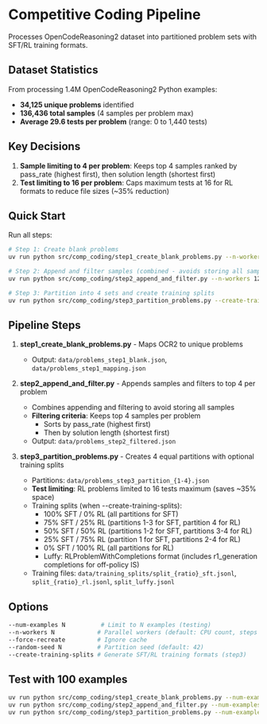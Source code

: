 # Competitive Coding Pipeline

Processes OpenCodeReasoning2 dataset into partitioned problem sets with SFT/RL training formats.

## Dataset Statistics

From processing 1.4M OpenCodeReasoning2 Python examples:
- **34,125 unique problems** identified
- **136,436 total samples** (4 samples per problem max)
- **Average 29.6 tests per problem** (range: 0 to 1,440 tests)

## Key Decisions

1. **Sample limiting to 4 per problem**: Keeps top 4 samples ranked by pass_rate (highest first), then solution length (shortest first)
2. **Test limiting to 16 per problem**: Caps maximum tests at 16 for RL formats to reduce file sizes (~35% reduction)

## Quick Start

Run all steps:
```bash
# Step 1: Create blank problems
uv run python src/comp_coding/step1_create_blank_problems.py --n-workers 128

# Step 2: Append and filter samples (combined - avoids storing all samples)
uv run python src/comp_coding/step2_append_and_filter.py --n-workers 128

# Step 3: Partition into 4 sets and create training splits
uv run python src/comp_coding/step3_partition_problems.py --create-training-splits
```

## Pipeline Steps

1. **step1_create_blank_problems.py** - Maps OCR2 to unique problems
   - Output: `data/problems_step1_blank.json`, `data/problems_step1_mapping.json`

2. **step2_append_and_filter.py** - Appends samples and filters to top 4 per problem
   - Combines appending and filtering to avoid storing all samples
   - **Filtering criteria**: Keeps top 4 samples per problem
     - Sorts by pass_rate (highest first)
     - Then by solution length (shortest first)
   - Output: `data/problems_step2_filtered.json`

3. **step3_partition_problems.py** - Creates 4 equal partitions with optional training splits
   - Partitions: `data/problems_step3_partition_{1-4}.json`
   - **Test limiting**: RL problems limited to 16 tests maximum (saves ~35% space)
   - Training splits (when --create-training-splits):
     - 100% SFT / 0% RL (all partitions for SFT)
     - 75% SFT / 25% RL (partitions 1-3 for SFT, partition 4 for RL)
     - 50% SFT / 50% RL (partitions 1-2 for SFT, partitions 3-4 for RL) 
     - 25% SFT / 75% RL (partition 1 for SFT, partitions 2-4 for RL)
     - 0% SFT / 100% RL (all partitions for RL)
     - Luffy: RLProblemWithCompletions format (includes r1_generation completions for off-policy IS)
   - Training files: `data/training_splits/split_{ratio}_sft.jsonl`, `split_{ratio}_rl.jsonl`, `split_luffy.jsonl`

## Options

```bash
--num-examples N          # Limit to N examples (testing)
--n-workers N            # Parallel workers (default: CPU count, steps 1-2 only)
--force-recreate         # Ignore cache
--random-seed N          # Partition seed (default: 42)
--create-training-splits # Generate SFT/RL training formats (step3)
```

## Test with 100 examples
```bash
uv run python src/comp_coding/step1_create_blank_problems.py --num-examples 100
uv run python src/comp_coding/step2_append_and_filter.py --num-examples 100
uv run python src/comp_coding/step3_partition_problems.py --num-examples 100 --create-training-splits
```
